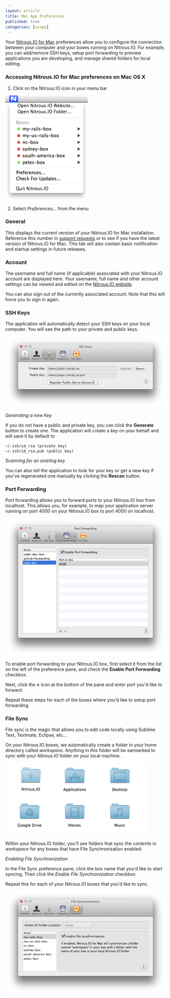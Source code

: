 ```yaml
---
layout: article
title: Mac App Preferences
published: true
categories: [usage]
---
```


Your [Nitrous.IO for Mac](https://nitrous.io/mac) preferences allow you to configure the connection between your computer and your boxes running on Nitrous.IO. For example, you can add/remove SSH keys, setup port forwarding to preview applications you are developing, and manage shared folders for local editing.

### Accessing Nitrous.IO for Mac preferences on Mac OS X

1. Click on the Nitrous.IO icon in your menu bar

![Mac Menu](/images/articles/mac-menu.png)

2. Select *Preferences…* from the menu

### General

This displays the current version of your Nitrous.IO for Mac installation. Reference this number in [support requests](mailto:support@nitrous.io?subject=Mac%20Application) or to see if you have the latest version of Nitrous.IO for Mac. This tab will also contain basic notification and startup settings in future releases.

### Account

The username and full name (if applicable) associated with your Nitrous.IO account are displayed here. Your username, full name and other account settings can be viewed and edited on the [Nitrous.IO website](https://www.nitrous.io).

You can also sign out of the currently associated account. Note that this will force you to sign in again.

### SSH Keys

The application will automatically detect your SSH keys on your local computer. You will see the path to your private and public keys.

![Mac SSH Keys](/images/articles/mac-sshkeys.png)

*Generating a new Key*

If you do not have a public and private key, you can click the **Generate** button to create one. The application will create a key on your behalf and will save it by default to

    ~/.ssh/id_rsa (private key)
    ~/.ssh/id_rsa.pub (public key)

*Scanning for an existing key*

You can also tell the application to look for your key or get a new key if you've regenerated one manually by clicking the **Rescan** button.

### Port Forwarding

Port forwarding allows you to forward ports to your Nitrous.IO box from localhost. This allows you, for example, to map your application server running on port 4000 on your Nitrous.IO box to port 4000 on localhost.

![Mac Port Forwarding](/images/articles/mac-tunneling.png)

To enable port forwarding to your Nitrous.IO box, first select it from the list on the left of the preference pane, and check the **Enable Port Forwarding** checkbox.

Next, click the **+** icon at the bottom of the pane and enter port you'd like to forward.

Repeat these steps for each of the boxes where you'd like to setup port forwarding.

### File Sync

File sync is the magic that allows you to edit code locally using Sublime Text, Textmate, Eclipse, etc…

On your Nitrous.IO boxes, we automatically create a folder in your home directory called *workspace*. Anything in this folder will be earmarked to sync with your *Nitrous.IO* folder on your local machine.

![Mac Menu](/images/articles/mac-nitrous-folder.png)

Within your Nitrous.IO folder, you'll see folders that sync the contents in *workspace* for any boxes that have File Synchronization enabled.

*Enabling File Synchronization*

In the File Sync preference pane, click the box name that you'd like to start syncing. Then click the *Enable File Synchronization* checkbox.

Repeat this for each of your Nitrous.IO boxes that you'd like to sync.

![Mac Menu](/images/articles/mac-file-sync.png)
